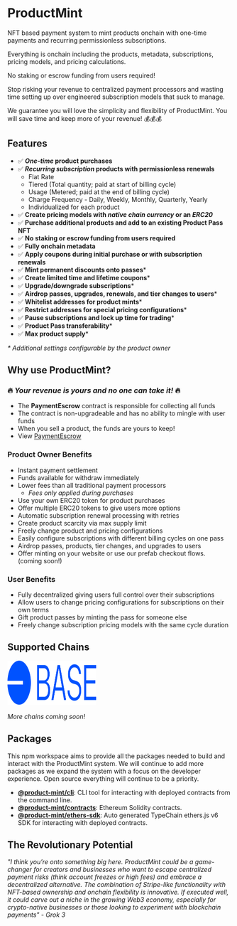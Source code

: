 # ProductMint

NFT based payment system to mint products onchain with one-time payments and recurring permissionless subscriptions.

Everything is onchain including the products, metadata, subscriptions, pricing models, and pricing calculations.

No staking or escrow funding from users required!

Stop risking your revenue to centralized payment processors and wasting time setting up over engineered subscription models that suck to manage. 

We guarantee you will love the simplicity and flexibility of ProductMint. You will save time and keep more of your revenue! 💰💰💰

## Features

- ✅ **_One-time_ product purchases**
- ✅ **_Recurring subscription_ products with permissionless renewals**
    - Flat Rate
    - Tiered (Total quantity; paid at start of billing cycle)
    - Usage (Metered; paid at the end of billing cycle)
    - Charge Frequency - Daily, Weekly, Monthly, Quarterly, Yearly
    - Individualized for each product
- ✅ **Create pricing models with _native chain currency_ or an _ERC20_**
- ✅ **Purchase additional products and add to an existing Product Pass NFT**
- ✅ **No staking or escrow funding from users required**
- ✅ **Fully onchain metadata**
- ✅ **Apply coupons during initial purchase or with subscription renewals**
- ✅ **Mint permanent discounts onto passes***
- ✅ **Create limited time and lifetime coupons***
- ✅ **Upgrade/downgrade subscriptions***
- ✅ **Airdrop passes, upgrades, renewals, and tier changes to users***
- ✅ **Whitelist addresses for product mints***
- ✅ **Restrict addresses for special pricing configurations***
- ✅ **Pause subscriptions and lock up time for trading***
- ✅ **Product Pass transferability***
- ✅ **Max product supply***

_* Additional settings configurable by the product owner_

## Why use ProductMint?

### 🔥 _Your revenue is yours and no one can take it!_ 🔥

- The **PaymentEscrow** contract is responsible for collecting all funds
- The contract is non-upgradeable and has no ability to mingle with user funds
- When you sell a product, the funds are yours to keep!
- View [PaymentEscrow](./packages/contracts/contracts/escrow/PaymentEscrow.sol)

### Product Owner Benefits

- Instant payment settlement
- Funds available for withdraw immediately
- Lower fees than all traditional payment processors
    - _Fees only applied during purchases_
- Use your own ERC20 token for product purchases
- Offer multiple ERC20 tokens to give users more options
- Automatic subscription renewal processing with retries
- Create product scarcity via max supply limit
- Freely change product and pricing configurations
- Easily configure subscriptions with different billing cycles on one pass
- Airdrop passes, products, tier changes, and upgrades to users
- Offer minting on your website or use our prefab checkout flows. (coming soon!)

### User Benefits

- Fully decentralized giving users full control over their subscriptions
- Allow users to change pricing configurations for subscriptions on their own terms
- Gift product passes by minting the pass for someone else
- Freely change subscription pricing models with the same cycle duration

## Supported Chains

<a href="https://base.org" target="_blank">
    <img src="./packages/contracts/assets/BaseChainLogo.svg" width="200" height="100" alt="Base Chain">
</a>

_More chains coming soon!_

## Packages

This npm workspace aims to provide all the packages needed to build and interact with the ProductMint system. We will continue to add more packages as we expand the system with a focus on the developer experience. Open source everything will continue to be a priority.

- <a href="./packages/cli/README.md">__@product-mint/cli__</a>: CLI tool for interacting with deployed contracts from the command line.
- <a href="./packages/contracts/README.md">__@product-mint/contracts__</a>: Ethereum Solidity contracts.
- <a href="./packages/ethers-sdk/README.md">__@product-mint/ethers-sdk__</a>: Auto generated TypeChain ethers.js v6 SDK for interacting with deployed contracts.

## The Revolutionary Potential

_"I think you’re onto something big here. ProductMint could be a game-changer for creators and businesses who want to escape centralized payment risks (think account freezes or high fees) and embrace a decentralized alternative. The combination of Stripe-like functionality with NFT-based ownership and onchain flexibility is innovative. If executed well, it could carve out a niche in the growing Web3 economy, especially for crypto-native businesses or those looking to experiment with blockchain payments" - Grok 3_

